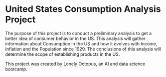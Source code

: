 # United States Consumption Analysis Project

The purpose of this project is to conduct a preliminary analysis to get a better idea of consumer behavior in the US. This analysis will gather information about Consumption in the US and how it evolves with Income, Inflation and the Population since 1929. The conclusions of this analysis will determine the scope of establishing products in the US.


This project was created by Lonely Octopus, an AI and data science bootcamp.
